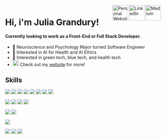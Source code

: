 <a href="https://medium.com/@juliagrandury" target="_blank">
  <img align="right" alt="Medium" width="50px" src="https://img.icons8.com/color-glass/48/000000/medium-logo.png"/></a>
<a href="https://www.linkedin.com/in/jgrandury/" target="_blank">
  <img align="right" alt="LinkedIn" width="50px" src="https://img.icons8.com/fluency/64/000000/linkedin.png"></a>
<a href="https://juliagrandury.github.io/" target="_blank">
  <img align="right" alt="Personal Website" width="50px" src="https://img.icons8.com/external-wanicon-lineal-color-wanicon/64/000000/external-computer-free-time-wanicon-lineal-color-wanicon.png"/></a>


# Hi, i'm Julia Grandury!
#### Currently looking to work as a Front-End or Full Stack Developer.
- 🧠 Neuroscience and Psychology Major turned Software Engineer
- 🤖 Interested in AI for Health and AI Ethics 
- 🌊 Interested in green tech, blue tech, and health tech
- <img width="20px" src="https://img.icons8.com/external-wanicon-lineal-color-wanicon/64/000000/external-computer-free-time-wanicon-lineal-color-wanicon.png"/> Check out my <a href="https://juliagrandury.github.io/" target="_blank">website</a> for more!

## Skills
![](https://img.shields.io/badge/Language-Javascript-blueviolet)    ![](https://img.shields.io/badge/Language-Java-blueviolet)                         ![](https://img.shields.io/badge/Language-HTML-blueviolet)    ![](https://img.shields.io/badge/Language-CSS-blueviolet)                                 ![](https://img.shields.io/badge/Language-SASS-blueviolet)    ![](https://img.shields.io/badge/Language-C%2B%2B-blueviolet)                             ![](https://img.shields.io/badge/Language-Java-blueviolet)    ![](https://img.shields.io/badge/Language-Swift-blueviolet)

![](https://img.shields.io/badge/JS-Node.js-orange)
![](https://img.shields.io/badge/JS-React.js-orange)
![](https://img.shields.io/badge/JS-Next.js-orange)
![](https://img.shields.io/badge/JS-Redux-orange)

![](https://img.shields.io/badge/Framework-Express.js-ff69b4)
![](https://img.shields.io/badge/Framework-Bootstrap-ff69b4)

![](https://img.shields.io/badge/Data-MySQL-9cf)

![](https://img.shields.io/badge/IDE-VSCode-yellow)
![](https://img.shields.io/badge/IDE-Eclipse-yellow)
![](https://img.shields.io/badge/IDE-XCode-yellow)

